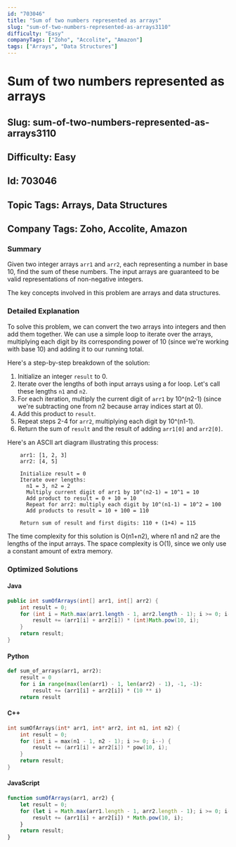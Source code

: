 ```yaml
---
id: "703046"
title: "Sum of two numbers represented as arrays"
slug: "sum-of-two-numbers-represented-as-arrays3110"
difficulty: "Easy"
companyTags: ["Zoho", "Accolite", "Amazon"]
tags: ["Arrays", "Data Structures"]
---
```


# Sum of two numbers represented as arrays
## Slug: sum-of-two-numbers-represented-as-arrays3110
## Difficulty: Easy
## Id: 703046
## Topic Tags: Arrays, Data Structures
## Company Tags: Zoho, Accolite, Amazon

### Summary

Given two integer arrays `arr1` and `arr2`, each representing a number in base 10, find the sum of these numbers. The input arrays are guaranteed to be valid representations of non-negative integers.

The key concepts involved in this problem are arrays and data structures.

### Detailed Explanation

To solve this problem, we can convert the two arrays into integers and then add them together. We can use a simple loop to iterate over the arrays, multiplying each digit by its corresponding power of 10 (since we're working with base 10) and adding it to our running total.

Here's a step-by-step breakdown of the solution:

1. Initialize an integer `result` to 0.
2. Iterate over the lengths of both input arrays using a for loop. Let's call these lengths `n1` and `n2`.
3. For each iteration, multiply the current digit of `arr1` by 10^(n2-1) (since we're subtracting one from n2 because array indices start at 0).
4. Add this product to `result`.
5. Repeat steps 2-4 for `arr2`, multiplying each digit by 10^(n1-1).
6. Return the sum of `result` and the result of adding `arr1[0]` and `arr2[0]`.

Here's an ASCII art diagram illustrating this process:
```
    arr1: [1, 2, 3]
    arr2: [4, 5]

    Initialize result = 0
    Iterate over lengths:
      n1 = 3, n2 = 2
      Multiply current digit of arr1 by 10^(n2-1) = 10^1 = 10
      Add product to result = 0 + 10 = 10
      Repeat for arr2: multiply each digit by 10^(n1-1) = 10^2 = 100
      Add products to result = 10 + 100 = 110

    Return sum of result and first digits: 110 + (1+4) = 115
```
The time complexity for this solution is O(n1+n2), where n1 and n2 are the lengths of the input arrays. The space complexity is O(1), since we only use a constant amount of extra memory.

### Optimized Solutions

#### Java
```java
public int sumOfArrays(int[] arr1, int[] arr2) {
    int result = 0;
    for (int i = Math.max(arr1.length - 1, arr2.length - 1); i >= 0; i--) {
        result += (arr1[i] + arr2[i]) * (int)Math.pow(10, i);
    }
    return result;
}
```

#### Python
```python
def sum_of_arrays(arr1, arr2):
    result = 0
    for i in range(max(len(arr1) - 1, len(arr2) - 1), -1, -1):
        result += (arr1[i] + arr2[i]) * (10 ** i)
    return result
```

#### C++
```cpp
int sumOfArrays(int* arr1, int* arr2, int n1, int n2) {
    int result = 0;
    for (int i = max(n1 - 1, n2 - 1); i >= 0; i--) {
        result += (arr1[i] + arr2[i]) * pow(10, i);
    }
    return result;
}
```

#### JavaScript
```javascript
function sumOfArrays(arr1, arr2) {
    let result = 0;
    for (let i = Math.max(arr1.length - 1, arr2.length - 1); i >= 0; i--) {
        result += (arr1[i] + arr2[i]) * Math.pow(10, i);
    }
    return result;
}
```